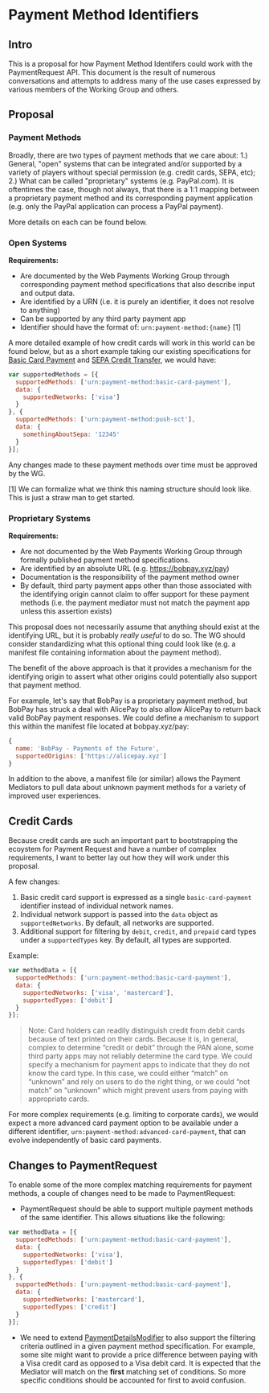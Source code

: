 # Payment Method Identifiers

## Intro

This is a proposal for how Payment Method Identifers could work with the PaymentRequest API. This document is the result of numerous conversations and attempts to address many of the use cases expressed by various members of the Working Group and others. 

## Proposal

### Payment Methods

Broadly, there are two types of payment methods that we care about: 1.) General, "open" systems that can be integrated and/or supported by a variety of players without special permission (e.g. credit cards, SEPA, etc); 2.) What can be called "proprietary" systems (e.g. PayPal.com). It is oftentimes the case, though not always, that there is a 1:1 mapping between a proprietary payment method and its corresponding payment application (e.g. only the PayPal application can process a PayPal payment).

More details on each can be found below.

### Open Systems

**Requirements:**

* Are documented by the Web Payments Working Group through corresponding payment method specifications that also describe input and output data.
* Are identified by a URN (i.e. it is purely an identifier, it does not resolve to anything)
* Can be supported by any third party payment app
* Identifier should have the format of: `urn:payment-method:{name}` [1]

A more detailed example of how credit cards will work in this world can be found below, but as a short example taking our existing specifications for [Basic Card Payment](https://w3c.github.io/webpayments-methods-card/) and [SEPA Credit Transfer](http://w3c.github.io/webpayments-methods-credit-transfer-direct-debit/), we would have:

```js
var supportedMethods = [{
  supportedMethods: ['urn:payment-method:basic-card-payment'],
  data: {
    supportedNetworks: ['visa']
  }
}, {
  supportedMethods: ['urn:payment-method:push-sct'],
  data: {
    somethingAboutSepa: '12345'
  }
}];
```

Any changes made to these payment methods over time must be approved by the WG.

[1] We can formalize what we think this naming structure should look like. This is just a straw man to get started.


### Proprietary Systems

**Requirements:**

* Are not documented by the Web Payments Working Group through formally published payment method specifications.
* Are identified by an absolute URL (e.g. https://bobpay.xyz/pay)
* Documentation is the responsibility of the payment method owner
* By default, third party payment apps other than those associated with the identifying origin cannot claim to offer support for these payment methods (i.e. the payment mediator must not match the payment app unless this assertion exists)

This proposal does not necessarily assume that anything should exist at the identifying URL, but it is probably *really useful* to do so. The WG should consider standardizing what this optional thing could look like (e.g. a manifest file containing information about the payment method).

The benefit of the above approach is that it provides a mechanism for the identifying origin to assert what other origins could potentially also support that payment method.

For example, let's say that BobPay is a proprietary payment method, but BobPay has struck a deal with AlicePay to also allow AlicePay to return back valid BobPay payment responses. We could define a mechanism to support this within the manifest file located at bobpay.xyz/pay:

```js
{
  name: 'BobPay - Payments of the Future',
  supportedOrigins: ['https://alicepay.xyz']
}
``` 

In addition to the above, a manifest file (or similar) allows the Payment Mediators to pull data about unknown payment methods for a variety of improved user experiences.

## Credit Cards

Because credit cards are such an important part to bootstrapping the ecoystem for Payment Request and have a number of complex requirements, I want to better lay out how they will work under this proposal.

A few changes:

1. Basic credit card support is expressed as a single `basic-card-payment` identifier instead of individual network names.
2. Individual network support is passed into the `data` object as `supportedNetworks`. By default, all networks are supported.
3. Additional support for filtering by `debit`, `credit`, and `prepaid` card types under a `supportedTypes` key. By default, all types are supported.

Example:

```js
var methodData = [{
  supportedMethods: ['urn:payment-method:basic-card-payment'],
  data: {
    supportedNetworks: ['visa', 'mastercard'],
    supportedTypes: ['debit']
  }
}];
```

> Note: Card holders can readily distinguish credit from debit cards because of text printed on their cards. Because it is, in general, complex to determine “credit or debit” through the PAN alone, some third party apps may not reliably determine the card type. We could specify a mechanism for payment apps to indicate that they do not know the card type. In this case, we could either “match” on “unknown” and rely on users to do the right thing, or we could “not match” on “unknown” which might prevent users from paying with appropriate cards.

For more complex requirements (e.g. limiting to corporate cards), we would expect a more advanced card payment option to be available under a different identifier, `urn:payment-method:advanced-card-payment`, that can evolve independently of basic card payments.

## Changes to PaymentRequest

To enable some of the more complex matching requirements for payment methods, a couple of changes need to be made to PaymentRequest:

* PaymentRequest should be able to support multiple payment methods of the same identifier. This allows situations like the following:

```js
var methodData = [{
  supportedMethods: ['urn:payment-method:basic-card-payment'],
  data: {
    supportedNetworks: ['visa'],
    supportedTypes: ['debit']
  }
}, {
  supportedMethods: ['urn:payment-method:basic-card-payment'],
  data: {
    supportedNetworks: ['mastercard'],
    supportedTypes: ['credit']
  }
}];
```

* We need to extend [PaymentDetailsModifier](https://w3c.github.io/browser-payment-api/#paymentdetailsmodifier-dictionary) to also support the filtering criteria outlined in a given payment method specification. For example, some site might want to provide a price difference between paying with a Visa credit card as opposed to a Visa debit card. It is expected that the Mediator will match on the **first** matching set of conditions. So more specific conditions should be accounted for first to avoid confusion.
